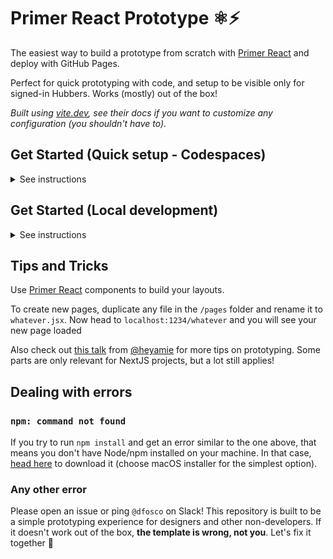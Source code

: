 # Primer React Prototype ⚛️⚡

The easiest way to build a prototype from scratch with [Primer React](https://primer.style/react/) and deploy with GitHub Pages. 

Perfect for quick prototyping with code, and setup to be visible only for signed-in Hubbers. Works (mostly) out of the box!

*Built using [vite.dev](https://vite.dev/guide/), see their docs if you want to customize any configuration (you shouldn't have to).*

## Get Started (Quick setup - Codespaces)

<details>
<summary>
See instructions
</summary>

### Create a codespace

1. Create a codespace for your prototype by clicking **Use this template** > **Open in a codespace**

2. In the codespaces terminal, run:

```bash
npm install
```
```bash
npm run dev
```

Once `npm run dev` is running, go to the **PORTS tab** in the terminal and open the URL for your prototype:

![Screenshot showing the ports tab and Port URL](.readme/image-ports-1.png)

If the **PORTS tab** is not visible for you, right-click next to the other tabs and enable it in the dropdown menu:

![Screenshot showing how to enable the ports tab](.readme/image-ports.png)

### Sharing your prototype

This is a temporary URL that's only live while `npm run dev` is running in your Codespace. 

To make the URL accessible for others, change its visibility: 

1. Go to **PORTS** tab
2. On the Visibility column, right click on **🔒 Private** 
3. Choose **Port visibility** on the dropdown
4. Change it to **Private to Organization**

![Screenshot matching the description above](.readme/image-ports-3.png)

To share a permanent URL, see [Get Started (Local development)](#get-started-local-development) below.

### Saving your codespace into a repository

If you try to `git push` from your codespace terminal, you will notice there is no repository associated with it.

To save your work, create a new empty repository owned by **@github** and set your codespace to it by running:

```bash
git remote add origin git@github.com:github/YOUR_REPO_NAME.git
git branch -M main
git push -u origin main
```

Once you have a repository saved, you should finish the configuration under [Deploying your prototype](#deploying-your-prototype).

You don't need to develop locally, however. You can always keep building in the browser, just choose the Coodespaces tab under the Code button:

![Code button and Codespaces tab opened in the dialog below](.readme/image-codespace.png)

</details>

## Get Started (Local development)

<details>
<summary>See instructions</summary>

### Start your repository
1. Create a repository for your prototype by clicking **Use this template** > **Create a new repository**

2. Set the repository Owner as **github** so that the deployment is only enabled for Hubbers. Choose whatever name you want.

3. Clone your new repo locally

### Developing

You need to have nodejs installed on your machine. If you don't, [head here](https://nodejs.org/en/download) and choose macOS installer.

Once you have the repository cloned on your machine, open the folder on VSCode or the terminal and run:

```bash
npm install
```

```bash
npm run dev
```

You will see the site running on http://localhost:1234

## Deploying your prototype

You need to change a few settings on GitHub.com for your prototype to be deployed & visible. This cannot be automated at the moment unfortunately!

1. Go to **Settings > Pages**:
   - Set GitHub Pages visibility to **Private**
   - Set Build and deployment source to **GitHub Actions**

![Screenshot showing the UI with the descriptions above](.readme/image.png)

2. Go to **Settings > Collaborators and teams**:
   - Click "Add teams"
   - Add **github/employees** with at least "Read" permission

![Manage access UI showing "Add teams" and the @github/employees team already added](.readme/image-2.png)

3. Push your first commit after setting this up, and you will see your prototype available on an auto-generated URL under **Settings > Pages**. Share this URL with any Hubber and they will see it too!

![Interface written: GitHub Pages - Your site is live at https://refactored-guacamole-6kolnpq.pages.github.io/](.readme/image-1.png)

  <details>
  <summary>Extra options</summary>

  - Add your Pages URL to the repository description:
    - On your repository homepage, click the gear (⚙️) icon next to **About** to edit the description
    - On the modal check **Use your GitHub Pages website**
    - Save changes, and your URL will be visible
  </details>

</details>

## Tips and Tricks

Use [Primer React](https://primer.style/components) components to build your layouts. 

To create new pages, duplicate any file in the `/pages` folder and rename it to `whatever.jsx`. Now head to `localhost:1234/whatever` and you will see your new page loaded

Also check out [this talk](https://www.youtube.com/watch?v=XroAmpITjsI) from [@heyamie](https://github.com/heyamie) for more tips on prototyping. Some parts are only relevant for NextJS projects, but a lot still applies!

## Dealing with errors

### `npm: command not found`

If you try to run `npm install` and get an error similar to the one above, that means you don't have Node/npm installed on your machine. In that case, [head here](https://nodejs.org/en/download) to download it (choose macOS installer for the simplest option).

### Any other error

Please open an issue or ping `@dfosco` on Slack! This repository is built to be a simple prototyping experience for designers and other non-developers. If it doesn't work out of the box, **the template is wrong, not you**. Let's fix it together 🙂
